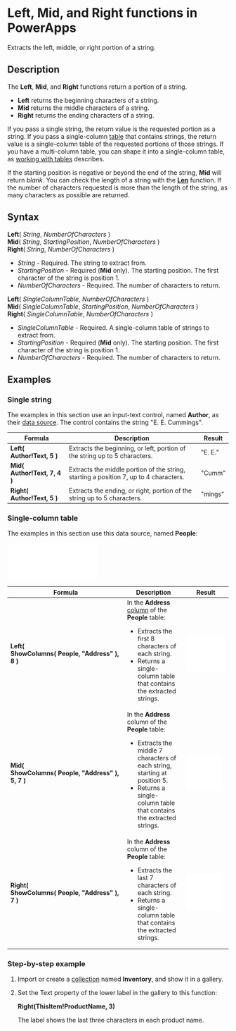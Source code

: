 <properties
	pageTitle="PowerApps: Left, Mid, and Right functions"
	description="Reference information for the Left, Mid, and Right functions in PowerApps, including syntax and examples"
	services=""
	suite="powerapps"
	documentationCenter="na"
	authors="gregli-msft"
	manager="dwrede"
	editor=""
	tags=""/>

<tags
   ms.service="powerapps"
   ms.devlang="na"
   ms.topic="article"
   ms.tgt_pltfrm="na"
   ms.workload="na"
   ms.date="11/07/2015"
   ms.author="gregli"/>

# Left, Mid, and Right functions in PowerApps #

Extracts the left, middle, or right portion of a string.

## Description ##

The **Left**, **Mid**, and **Right** functions return a portion of a string.

- **Left** returns the beginning characters of a string.
- **Mid** returns the middle characters of a string.
- **Right** returns the ending characters of a string.

If you pass a single string, the return value is the requested portion as a string.  If you pass a single-column [table](working-with-tables.md) that contains strings, the return value is a single-column table of the requested portions of those strings. If you have a multi-column table, you can shape it into a single-column table, as [working with tables](working-with-tables.md) describes.

If the starting position is negative or beyond the end of the string, **Mid** will return *blank*.  You can check the length of a string with the **[Len](function-len.md)** function.  If the number of characters requested is more than the length of the string, as many characters as possible are returned.

## Syntax ##

**Left**( *String*, *NumberOfCharacters* )<br>**Mid**( *String*, *StartingPosition*, *NumberOfCharacters* )<br>**Right**( *String*, *NumberOfCharacters* )

- *String* - Required. The string to extract from.
- *StartingPosition* - Required (**Mid** only).  The starting position.  The first character of the string is position 1.
- *NumberOfCharacters* - Required.  The number of characters to return.

**Left**( *SingleColumnTable*, *NumberOfCharacters* )<br>**Mid**( *SingleColumnTable*, *StartingPosition*, *NumberOfCharacters* )<br>**Right**( *SingleColumnTable*, *NumberOfCharacters* )

- *SingleColumnTable* - Required. A single-column table of strings to extract from.
- *StartingPosition* - Required (**Mid** only).  The starting position.  The first character of the string is position 1.
- *NumberOfCharacters* - Required.  The number of characters to return.

## Examples ##

<style> img { max-width: none; } </style>

### Single string ###
The examples in this section use an input-text control, named **Author**, as their [data source](working-with-data-sources.md). The control contains the string "E. E. Cummings".

| Formula | Description | Result |
|---------|-------------|--------|
| **Left( Author!Text, 5 )** | Extracts the beginning, or left, portion of the string up to 5 characters. | "E. E." |
| **Mid( Author!Text, 7, 4 )** | Extracts the middle portion of the string, starting a position 7, up to 4 characters. | "Cumm" |
| **Right( Author!Text, 5 )** | Extracts the ending, or right, portion of the string up to 5 characters. | "mings" |

### Single-column table
The examples in this section use this data source, named **People**:

![](media/function-left-mid-right/people-table.png)


| Formula | Description | Result |
|---------|-------------|--------|
| **Left( ShowColumns(&nbsp;People,&nbsp;"Address"&nbsp;), 8 )** |  In the **Address** [column](working-with-tables.md#columns) of the **People** table:<br><ul><li>Extracts the first 8 characters of each string.</li><li>Returns a single-column table that contains the extracted strings.</li> | ![](media/function-left-mid-right/people-table-left.png)  |
| **Mid( ShowColumns(&nbsp;People,&nbsp;"Address"&nbsp;), 5, 7 )** | In the **Address** column of the **People** table:<br><ul><li>Extracts the middle 7 characters of each string, starting at position 5.</li><li>Returns a single-column table that contains the extracted strings.</li> | ![](media/function-left-mid-right/people-table-mid.png) |
| **Right( ShowColumns(&nbsp;People,&nbsp;"Address"&nbsp;), 7 )** | In the **Address** column of the **People** table:<br><ul><li>Extracts the last 7 characters of each string.</li><li>Returns a single-column table that contains the extracted strings.</li> | ![](media/function-left-mid-right/people-table-right.png) |

### Step-by-step example ###

1. Import or create a [collection](working-with-data-sources.md#collections) named **Inventory**, and show it in a gallery.

2. Set the Text property of the lower label in the gallery to this function:

	**Right(ThisItem!ProductName, 3)**

	The label shows the last three characters in each product name.


